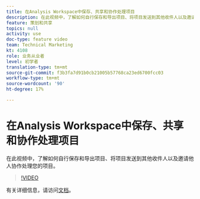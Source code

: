 ```yaml
---
title: 在Analysis Workspace中保存、共享和协作处理项目
description: 在此视频中，了解如何自行保存和导出项目、将项目发送到其他收件人以及邀请他人协作处理您的项目。
feature: 策划和共享
topics: null
activity: use
doc-type: feature video
team: Technical Marketing
kt: 4108
role: 业务从业者
level: 初学者
translation-type: tm+mt
source-git-commit: f3b3fa7d91b0cb21005b57768ca23ed6700fcc03
workflow-type: tm+mt
source-wordcount: '90'
ht-degree: 17%

---
```



# 在Analysis Workspace中保存、共享和协作处理项目

在此视频中，了解如何自行保存和导出项目、将项目发送到其他收件人以及邀请他人协作处理您的项目。

>[!VIDEO](https://video.tv.adobe.com/v/30993/?quality=12)

有关详细信息，请访问[文档](https://docs.adobe.com/content/help/zh-Hans/analytics/analyze/analysis-workspace/curate-share/send-schedule-files.html)。
